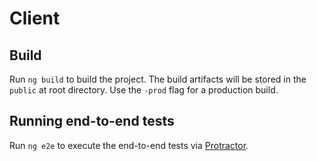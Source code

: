 # Client

## Build

Run `ng build` to build the project. The build artifacts will be stored in the `public` at root directory. Use the `-prod` flag for a production build.

## Running end-to-end tests

Run `ng e2e` to execute the end-to-end tests via [Protractor](http://www.protractortest.org/).
